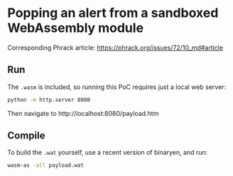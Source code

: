 # Popping an alert from a sandboxed WebAssembly module

Corresponding Phrack article: https://phrack.org/issues/72/10_md#article

## Run

The `.wasm` is included, so running this PoC requires just a local web server:

```sh
python -m http.server 8080
```

Then navigate to http://localhost:8080/payload.htm

## Compile

To build the `.wat` yourself, use a recent version of binaryen, and run:

```sh
wasm-as -all payload.wat
```